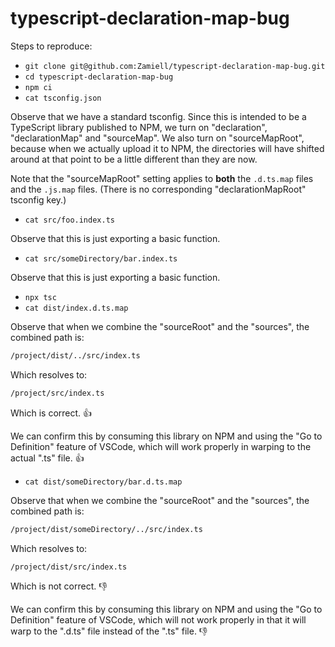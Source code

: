 # typescript-declaration-map-bug

Steps to reproduce:

- `git clone git@github.com:Zamiell/typescript-declaration-map-bug.git`
- `cd typescript-declaration-map-bug`
- `npm ci`
- `cat tsconfig.json`

Observe that we have a standard tsconfig. Since this is intended to be a TypeScript library published to NPM, we turn on "declaration", "declarationMap" and "sourceMap". We also turn on "sourceMapRoot", because when we actually upload it to NPM, the directories will have shifted around at that point to be a little different than they are now.

Note that the "sourceMapRoot" setting applies to **both** the `.d.ts.map` files and the `.js.map` files. (There is no corresponding "declarationMapRoot" tsconfig key.)

- `cat src/foo.index.ts`

Observe that this is just exporting a basic function.

- `cat src/someDirectory/bar.index.ts`

Observe that this is just exporting a basic function.

- `npx tsc`
- `cat dist/index.d.ts.map`

Observe that when we combine the "sourceRoot" and the "sources", the combined path is:

```sh
/project/dist/../src/index.ts
```

Which resolves to:

```sh
/project/src/index.ts
```

Which is correct. 👍

We can confirm this by consuming this library on NPM and using the "Go to Definition" feature of VSCode, which will work properly in warping to the actual ".ts" file. 👍

- `cat dist/someDirectory/bar.d.ts.map`

Observe that when we combine the "sourceRoot" and the "sources", the combined path is:

```sh
/project/dist/someDirectory/../src/index.ts
```

Which resolves to:

```sh
/project/dist/src/index.ts
```

Which is not correct. 👎

We can confirm this by consuming this library on NPM and using the "Go to Definition" feature of VSCode, which will not work properly in that it will warp to the ".d.ts" file instead of the ".ts" file. 👎
